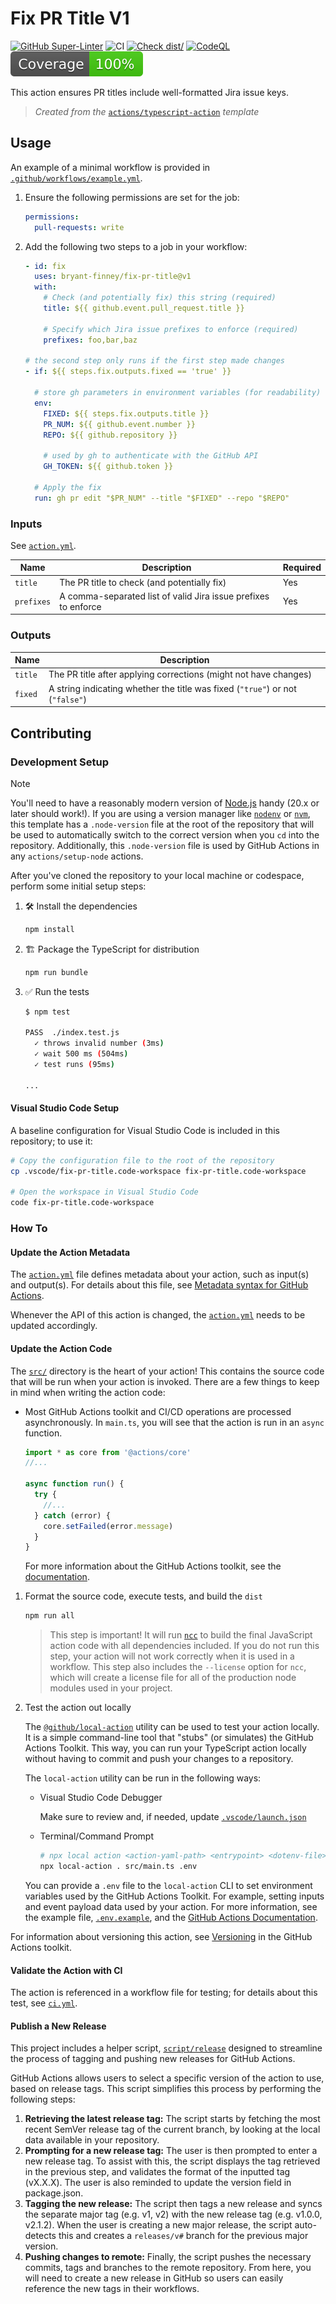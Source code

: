# Fix PR Title V1

[![GitHub Super-Linter](https://github.com/bryant-finney/fix-pr-title/actions/workflows/linter.yml/badge.svg)](https://github.com/super-linter/super-linter)
![CI](https://github.com/bryant-finney/fix-pr-title/actions/workflows/ci.yml/badge.svg)
[![Check dist/](https://github.com/bryant-finney/fix-pr-title/actions/workflows/check-dist.yml/badge.svg)](https://github.com/actions/typescript-action/actions/workflows/check-dist.yml)
[![CodeQL](https://github.com/bryant-finney/fix-pr-title/actions/workflows/codeql-analysis.yml/badge.svg)](https://github.com/bryant-finney/fix-pr-title/actions/workflows/codeql-analysis.yml)
[![Coverage](./badges/coverage.svg)](./badges/coverage.svg)

This action ensures PR titles include well-formatted Jira issue keys.

> _Created from the_ [`actions/typescript-action`] _template_

[`actions/typescript-action`]: https://github.com/actions/typescript-action

## Usage

An example of a minimal workflow is provided in
[`.github/workflows/example.yml`](./.github/workflows/example.yml).

1. Ensure the following permissions are set for the job:

   ```yaml
   permissions:
     pull-requests: write
   ```

1. Add the following two steps to a job in your workflow:

   ```yaml
   - id: fix
     uses: bryant-finney/fix-pr-title@v1
     with:
       # Check (and potentially fix) this string (required)
       title: ${{ github.event.pull_request.title }}

       # Specify which Jira issue prefixes to enforce (required)
       prefixes: foo,bar,baz

   # the second step only runs if the first step made changes
   - if: ${{ steps.fix.outputs.fixed == 'true' }}

     # store gh parameters in environment variables (for readability)
     env:
       FIXED: ${{ steps.fix.outputs.title }}
       PR_NUM: ${{ github.event.number }}
       REPO: ${{ github.repository }}

       # used by gh to authenticate with the GitHub API
       GH_TOKEN: ${{ github.token }}

     # Apply the fix
     run: gh pr edit "$PR_NUM" --title "$FIXED" --repo "$REPO"
   ```

### Inputs

See [`action.yml`](./action.yml).

| Name       | Description                                                    | Required |
| ---------- | -------------------------------------------------------------- | -------- |
| `title`    | The PR title to check (and potentially fix)                    | Yes      |
| `prefixes` | A comma-separated list of valid Jira issue prefixes to enforce | Yes      |

### Outputs

| Name    | Description                                                                   |
| ------- | ----------------------------------------------------------------------------- |
| `title` | The PR title after applying corrections (might not have changes)              |
| `fixed` | A string indicating whether the title was fixed (`"true"`) or not (`"false"`) |

## Contributing

### Development Setup

> [!NOTE]
>
> You'll need to have a reasonably modern version of
> [Node.js](https://nodejs.org) handy (20.x or later should work!). If you are
> using a version manager like [`nodenv`](https://github.com/nodenv/nodenv) or
> [`nvm`](https://github.com/nvm-sh/nvm), this template has a `.node-version`
> file at the root of the repository that will be used to automatically switch
> to the correct version when you `cd` into the repository. Additionally, this
> `.node-version` file is used by GitHub Actions in any `actions/setup-node`
> actions.

After you've cloned the repository to your local machine or codespace, perform
some initial setup steps:

1. 🛠 Install the dependencies

   ```bash
   npm install
   ```

1. 🏗 Package the TypeScript for distribution

   ```bash
   npm run bundle
   ```

1. ✅ Run the tests

   ```bash
   $ npm test

   PASS  ./index.test.js
     ✓ throws invalid number (3ms)
     ✓ wait 500 ms (504ms)
     ✓ test runs (95ms)

   ...
   ```

#### Visual Studio Code Setup

A baseline configuration for Visual Studio Code is included in this repository;
to use it:

```sh
# Copy the configuration file to the root of the repository
cp .vscode/fix-pr-title.code-workspace fix-pr-title.code-workspace

# Open the workspace in Visual Studio Code
code fix-pr-title.code-workspace
```

### How To

#### Update the Action Metadata

The [`action.yml`](action.yml) file defines metadata about your action, such as
input(s) and output(s). For details about this file, see
[Metadata syntax for GitHub Actions](https://docs.github.com/en/actions/creating-actions/metadata-syntax-for-github-actions).

Whenever the API of this action is changed, the [`action.yml`](action.yml) needs
to be updated accordingly.

#### Update the Action Code

The [`src/`](./src/) directory is the heart of your action! This contains the
source code that will be run when your action is invoked. There are a few things
to keep in mind when writing the action code:

- Most GitHub Actions toolkit and CI/CD operations are processed asynchronously.
  In `main.ts`, you will see that the action is run in an `async` function.

  ```javascript
  import * as core from '@actions/core'
  //...

  async function run() {
    try {
      //...
    } catch (error) {
      core.setFailed(error.message)
    }
  }
  ```

  For more information about the GitHub Actions toolkit, see the
  [documentation](https://github.com/actions/toolkit/blob/master/README.md).

1. Format the source code, execute tests, and build the `dist`

   ```bash
   npm run all
   ```

   > This step is important! It will run [`ncc`](https://github.com/vercel/ncc)
   > to build the final JavaScript action code with all dependencies included.
   > If you do not run this step, your action will not work correctly when it is
   > used in a workflow. This step also includes the `--license` option for
   > `ncc`, which will create a license file for all of the production node
   > modules used in your project.

1. Test the action out locally

   The [`@github/local-action`](https://github.com/github/local-action) utility
   can be used to test your action locally. It is a simple command-line tool
   that "stubs" (or simulates) the GitHub Actions Toolkit. This way, you can run
   your TypeScript action locally without having to commit and push your changes
   to a repository.

   The `local-action` utility can be run in the following ways:

   - Visual Studio Code Debugger

     Make sure to review and, if needed, update
     [`.vscode/launch.json`](./.vscode/launch.json)

   - Terminal/Command Prompt

     ```bash
     # npx local action <action-yaml-path> <entrypoint> <dotenv-file>
     npx local-action . src/main.ts .env
     ```

   You can provide a `.env` file to the `local-action` CLI to set environment
   variables used by the GitHub Actions Toolkit. For example, setting inputs and
   event payload data used by your action. For more information, see the example
   file, [`.env.example`](./.env.example), and the
   [GitHub Actions Documentation](https://docs.github.com/en/actions/learn-github-actions/variables#default-environment-variables).

For information about versioning this action, see
[Versioning](https://github.com/actions/toolkit/blob/master/docs/action-versioning.md)
in the GitHub Actions toolkit.

#### Validate the Action with CI

The action is referenced in a workflow file for testing; for details about this
test, see [`ci.yml`](./.github/workflows/ci.yml).

#### Publish a New Release

This project includes a helper script, [`script/release`](./script/release)
designed to streamline the process of tagging and pushing new releases for
GitHub Actions.

GitHub Actions allows users to select a specific version of the action to use,
based on release tags. This script simplifies this process by performing the
following steps:

1. **Retrieving the latest release tag:** The script starts by fetching the most
   recent SemVer release tag of the current branch, by looking at the local data
   available in your repository.
1. **Prompting for a new release tag:** The user is then prompted to enter a new
   release tag. To assist with this, the script displays the tag retrieved in
   the previous step, and validates the format of the inputted tag (vX.X.X). The
   user is also reminded to update the version field in package.json.
1. **Tagging the new release:** The script then tags a new release and syncs the
   separate major tag (e.g. v1, v2) with the new release tag (e.g. v1.0.0,
   v2.1.2). When the user is creating a new major release, the script
   auto-detects this and creates a `releases/v#` branch for the previous major
   version.
1. **Pushing changes to remote:** Finally, the script pushes the necessary
   commits, tags and branches to the remote repository. From here, you will need
   to create a new release in GitHub so users can easily reference the new tags
   in their workflows.
